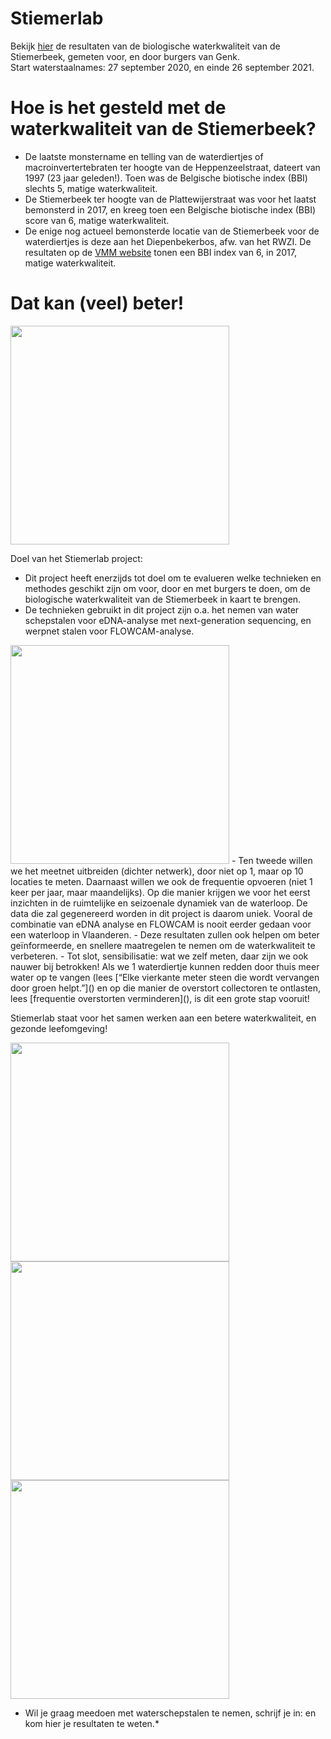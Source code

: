 # Stiemerlab
Bekijk [hier](https://sofie8.github.io/Stiemerlab/Chartsmap_2020-10-15.html) de resultaten van de biologische waterkwaliteit van de Stiemerbeek, gemeten voor, en door burgers van Genk.  
Start waterstaalnames: 27 september 2020, en einde 26 september 2021.

# Hoe is het gesteld met de waterkwaliteit van de Stiemerbeek?  
- De laatste monstername en telling van de waterdiertjes of macroinvertertebraten ter hoogte van de Heppenzeelstraat, dateert van 1997 (23 jaar geleden!). Toen was de Belgische biotische index (BBI) slechts 5, matige waterkwaliteit.  
- De Stiemerbeek ter hoogte van de Plattewijerstraat was voor het laatst bemonsterd in 2017, en kreeg toen een Belgische biotische index (BBI) score van 6, matige waterkwaliteit.
- De  enige nog actueel bemonsterde locatie van de Stiemerbeek voor de waterdiertjes is deze aan het Diepenbekerbos, afw. van het RWZI. De resultaten op de [VMM website](http://geoloket.vmm.be/Geoviews/) tonen een BBI index van 6, in 2017, matige waterkwaliteit.

# Dat kan (veel) beter!  
<img src="https://www.pacb.com/wp-content/uploads/2020-Microbial-Genomics-SMRT-Grant-Featured-Image-768x512.jpg" width="350px">  

Doel van het Stiemerlab project:
- Dit project heeft enerzijds tot doel om te evalueren welke technieken en methodes geschikt zijn om voor, door en met burgers te doen, om de biologische waterkwaliteit van de Stiemerbeek in kaart te brengen.  
- De technieken gebruikt in dit project zijn o.a. het nemen van water schepstalen voor eDNA-analyse met next-generation sequencing, en werpnet stalen voor FLOWCAM-analyse.
<img src="https://pa1.narvii.com/6112/577c0d73d2c85a41039cebfbae3bedb1701cb3f7_hq.gif" width="350px">
- Ten tweede willen we het meetnet uitbreiden (dichter netwerk), door niet op 1, maar op 10 locaties te meten. Daarnaast willen we ook de frequentie opvoeren (niet 1 keer per jaar, maar maandelijks). Op die manier krijgen we voor het eerst inzichten in de ruimtelijke en seizoenale dynamiek van de waterloop. De data die zal gegenereerd worden in dit project is daarom uniek. Vooral de combinatie van eDNA analyse en FLOWCAM is nooit eerder gedaan voor een waterloop in Vlaanderen.   
- Deze resultaten zullen ook helpen om beter geïnformeerde, en snellere maatregelen te nemen om de waterkwaliteit te verbeteren.   
- Tot slot, sensibilisatie: wat we zelf meten, daar zijn we ook nauwer bij betrokken! Als we 1 waterdiertje kunnen redden door thuis meer water op te vangen (lees [“Elke vierkante meter steen die wordt vervangen door groen helpt.”]() en op die manier de overstort collectoren te ontlasten, lees [frequentie overstorten verminderen](), is dit een grote stap vooruit!  

Stiemerlab staat voor het samen werken aan een betere waterkwaliteit, en gezonde leefomgeving!

<img src="https://www.pacb.com/wp-content/uploads/2020-Microbial-Genomics-SMRT-Grant-Featured-Image-768x512.jpg" width="350px"> 
<img src="https://www.pacb.com/wp-content/uploads/2020-Microbial-Genomics-SMRT-Grant-Featured-Image-768x512.jpg" width="350px"> 
<img src="https://www.pacb.com/wp-content/uploads/2020-Microbial-Genomics-SMRT-Grant-Featured-Image-768x512.jpg" width="350px"> 

* Wil je graag meedoen met waterschepstalen te nemen, schrijf je in:  en kom hier je resultaten te weten.*
